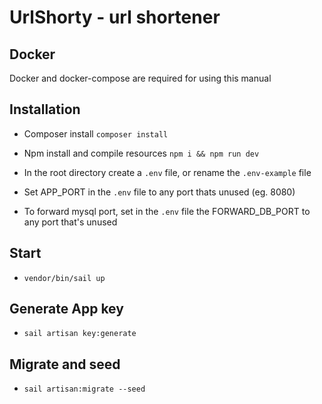 # UrlShorty - url shortener

## Docker
Docker and docker-compose are required for using this manual

## Installation

* Composer install `composer install` 

* Npm install and compile resources `npm i && npm run dev` 

* In the root directory create a `.env` file, or rename the `.env-example` file

* Set APP_PORT in the `.env` file to any port thats unused (eg. 8080)

* To forward mysql port, set in the `.env` file the FORWARD_DB_PORT to any port that's unused

## Start
 
* `vendor/bin/sail up`

## Generate App key
* `sail artisan key:generate`
## Migrate and seed

* `sail artisan:migrate --seed`
